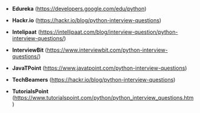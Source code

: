 * **Edureka** (https://developers.google.com/edu/python)

* **Hackr.io** (https://hackr.io/blog/python-interview-questions)

* **Intelipaat** (https://intellipaat.com/blog/interview-question/python-interview-questions/)

* **InterviewBit** (https://www.interviewbit.com/python-interview-questions/)

* **JavaTPoint** (https://www.javatpoint.com/python-interview-questions)

* **TechBeamers** (https://hackr.io/blog/python-interview-questions)

* **TutorialsPoint** (https://www.tutorialspoint.com/python/python_interview_questions.htm)